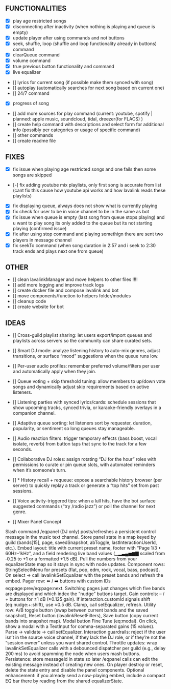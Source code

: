 ## FUNCTIONALITIES
- [x] play age restricted songs
- [x] disconnecting after inactivity (when nothing is playing and queue is empty)
- [x] update player after using commands and not buttons
- [x] seek, shuffle, loop (shuffle and loop functionality already in buttons) command
- [x] clearQueue command
- [x] volume command
- [x] true previous button functionality and command
- [x] live equalizer
- [] lyrics for current song (if possible make them synced with song)
- [] autoplay (automatically searches for next song based on current one)
- [] 24/7 command
- [x] progress of song
- [] add more sources for play command (current: youtube, spotify | planned: apple music, soundcloud, tidal, dreezer(for FLACS) )
- [] create help command with descriptions and select form for additional info (possibly per categories or usage of specific command)
- [] other commands
- [] create readme file 

## FIXES
- [x] fix issue when playing age restricted songs and one fails then some songs are skipped 
- [-] fix adding youtube mix playlists, only first song is accurate from list (cant fix this cause how youtube api works and how lavalink reads these playlists)
- [x] fix displaying queue, always does not show what is currently playing
- [x] fix check for user to be in voice channel to be in the same as bot
- [x] fix issue when queue is empty (last song from queue stops playing) and u want to play song its only added to the queue but its not starting playing (confirmed issue)
- [x] fix after using stop command and playing somethign there are sent two players in message channel
- [x] fix seekTo command (when song duration in 2:57 and i seek to 2:30 track ends and plays next one from queue)

## OTHER
- [] clean lavalinkManager and move helpers to other files !!!!
- [] add more logging and improve track logs
- [] create docker file and compose lavalink and bot
- [] move components/function to helpers folder/modules
- [] cleanup code
- [] create website for bot 

## IDEAS
- [] Cross-guild playlist sharing: let users export/import queues and playlists across servers so the community can share curated sets.
- [] Smart DJ mode: analyze listening history to auto-mix genres, adjust transitions, or surface “mood” suggestions when the queue runs low.
- [] Per-user audio profiles: remember preferred volume/filters per user and automatically apply when they join.
- [] Queue voting + skip threshold tuning: allow members to up/down vote songs and dynamically adjust skip requirements based on active listeners.
- [] Listening parties with synced lyrics/cards: schedule sessions that show upcoming tracks, synced trivia, or karaoke-friendly overlays in a companion channel.
- [] Adaptive queue sorting: let listeners sort by requester, duration, popularity, or sentiment so long queues stay manageable.
- [] Audio reaction filters: trigger temporary effects (bass boost, vocal isolate, reverb) from button taps that sync to the track for a few seconds.
- [] Collaborative DJ roles: assign rotating “DJ for the hour” roles with permissions to curate or pin queue slots, with automated reminders when it’s someone’s turn.
- [] * History recall + requeue: expose a searchable history browser (per server) to quickly replay a track or generate a “top hits” set from past sessions.
- [] Voice activity-triggered tips: when a lull hits, have the bot surface suggested commands (“try /radio jazz”) or poll the channel for next genre.

- [] Mixer Panel Concept

Slash command /eqpanel (DJ only) posts/refreshes a persistent control message in the music text channel. Store panel state in a map keyed by guild (bands[15], page, savedSnapshot, abToggle, lastInteractionUserId, etc.).
Embed layout: title with current preset name, footer with “Page 1/3 • 60Hz–1kHz”, and a field rendering live band values (▁▂▃▄▅▆▇ scaled from ‑0.25 to +1 or a formatted +1.5 dB). Pull the numbers from your equalizerState map so it stays in sync with node updates.
Component rows:
StringSelectMenu for presets (flat, pop, edm, rock, vocal, bass, podcast). On select → call lavalinkSetEqualizer with the preset bands and refresh the embed.
Pager row: ⬅️ / ➡️ buttons with custom IDs eq:page:prev/eq:page:next. Switching pages just changes which five bands are displayed and which index the “nudge” buttons target.
Gain controls: – / + buttons for ±1 dB (≈0.125 gain). If interaction.customId signals shift (eq:nudge:+:shift), use ±0.5 dB. Clamp, call setEqualizer, refresh.
Utility row: A/B toggle button (swap between current bands and the saved snapshot), Reset button (lavalinkResetFilters), Save button (copy current bands into snapshot map).
Modal button Fine Tune (eq:modal). On click, show a modal with a TextInput for comma-separated gains (15 values). Parse → validate → call setEqualizer.
Interaction guardrails: reject if the user isn’t in the source voice channel, if they lack the DJ role, or if they’re not the “session owner” unless you want shared control.
Throttle updates: wrap lavalinkSetEqualizer calls with a debounced dispatcher per guild (e.g., delay 200 ms) to avoid spamming the node when users mash buttons.
Persistence: store messageId in state so later /eqpanel calls can edit the existing message instead of creating new ones. On player destroy or reset, delete the state entry and disable the panel components.
Optional enhancement: if you already send a now-playing embed, include a compact EQ bar there by reading from the shared equalizerState.